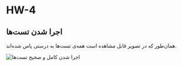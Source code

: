 # HW-4
<h2>اجرا شدن تست‌ها</h2>
<p>همان‌طور که در تصویر قابل مشاهده است همه‌ی تست‌ها به درستی پاس شده‌اند.</p>

![اجرا شدن کامل و صحیح تست‌ها](https://github.com/SE-Lab-1402-03-G11/HW-4/blob/AliRahmizad/Features/BDD3/BDD/Q3.png)
